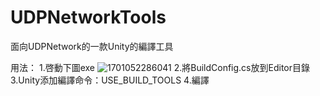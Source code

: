 # UDPNetworkTools
面向UDPNetwork的一款Unity的編譯工具

用法：
1.啓動下圖exe
![1701052286041](https://github.com/zinxDev/UDPNetworkTools/assets/37795777/bd81c890-ad32-412b-88d5-c82b32710c01)
2.將BuildConfig.cs放到Editor目錄
3.Unity添加編譯命令：USE_BUILD_TOOLS
4.編譯
